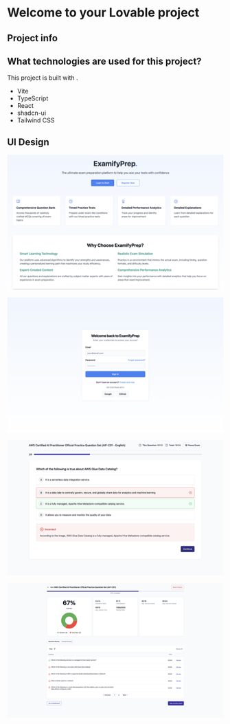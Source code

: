 # Welcome to your Lovable project

## Project info


## What technologies are used for this project?

This project is built with .

- Vite
- TypeScript
- React
- shadcn-ui
- Tailwind CSS

## UI Design
![question example](https://github.com/Rashmi7218/examify-prepster/blob/main/example/landing%20page.png)

![login page](https://github.com/Rashmi7218/examify-prepster/blob/main/example/loginpage.png)

![question example](https://github.com/Rashmi7218/examify-prepster/blob/main/example/examui-2.png)

![review page](https://github.com/Rashmi7218/examify-prepster/blob/main/example/review-page.png)

